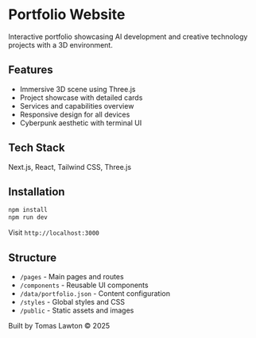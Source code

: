 # Portfolio Website

Interactive portfolio showcasing AI development and creative technology projects with a 3D environment.

## Features

- Immersive 3D scene using Three.js
- Project showcase with detailed cards
- Services and capabilities overview
- Responsive design for all devices
- Cyberpunk aesthetic with terminal UI

## Tech Stack

Next.js, React, Tailwind CSS, Three.js

## Installation

```bash
npm install
npm run dev
```

Visit `http://localhost:3000`

## Structure

- `/pages` - Main pages and routes
- `/components` - Reusable UI components
- `/data/portfolio.json` - Content configuration
- `/styles` - Global styles and CSS
- `/public` - Static assets and images

Built by Tomas Lawton © 2025